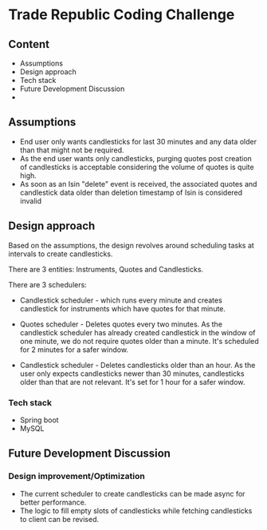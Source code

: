 # Trade Republic Coding Challenge

## Content
- Assumptions
- Design approach
- Tech stack
- Future Development Discussion
-

## Assumptions

- End user only wants candlesticks for last 30 minutes and any data older than that might not be required.
- As the end user wants only candlesticks, purging quotes post creation of candlesticks is acceptable considering the volume of quotes is quite high.
- As soon as an Isin "delete" event is received, the associated quotes and candlestick data older than deletion timestamp of Isin is considered invalid

## Design approach
Based on the assumptions, the design revolves around scheduling tasks at intervals to create candlesticks.

There are 3 entities: Instruments, Quotes and Candlesticks.

There are 3 schedulers:
- Candlestick scheduler - which runs every minute and creates candlestick for instruments which have quotes for that minute.


- Quotes scheduler - Deletes quotes every two minutes. As the candlestick scheduler has already created candlestick in the window of one minute, we do not require quotes older than a minute. It's scheduled for 2 minutes for a safer window.


- Candlestick scheduler - Deletes candlesticks older than an hour. As the user only expects candlesticks newer than 30 minutes, candlesticks older than that are not relevant. It's set for 1 hour for a safer window.


### Tech stack
- Spring boot
- MySQL

## Future Development Discussion

### Design improvement/Optimization

- The current scheduler to create candlesticks can be made async for better performance.
- The logic to fill empty slots of candlesticks while fetching candlesticks to client can be revised.